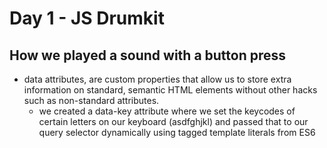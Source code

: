 # Day 1 - JS Drumkit

## How we played a sound with a button press
- data attributes, are custom properties that allow us to store extra information on standard, semantic HTML elements without other hacks such as non-standard attributes.
  - we created a data-key attribute where we set the keycodes of certain letters on our keyboard (asdfghjkl) and passed that to our query selector dynamically using tagged template literals from ES6

